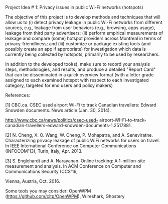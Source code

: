 Project Idea # 1: Privacy issues in public Wi-Fi networks (hotspots)

The objective of this project is to develop methods and techniques that will allow us to (i) detect privacy leakage in public Wi-Fi networks from different sources, e.g., leakage from user behaviors (e.g., browsing, apps usage), leakage from third party advertisers; (ii) perform empirical measurements of leakage and compare (some) hotspot providers across Montreal in terms of privacy-friendliness; and (iii) customize or package existing tools (and possibly create an app if appropriate) for investigation which data is currently being collected by hotspots, primarily to be used by researchers. 

In addition to the developed tool(s),  make sure to record your analysis steps, methodologies, and results, and produce a detailed  "Report Card"  that can be disseminated in a quick overview format (with a letter grade assigned to each examined hotspot  with respect to each investigated category, targeted for end users and policy makers)

References:

[1] CBC.ca. CSEC used airport Wi-Fi to track Canadian travellers: Edward Snowden documents. News article (Jan. 30, 2014). 

http://www.cbc.ca/news/politics/csec-used- airport-WI-Fi-to-track-canadian-travellers-edward-snowden-documents-1.2517881.

[2] N. Cheng, X. O. Wang, W. Cheng, P. Mohapatra, and A. Seneviratne. Characterizing privacy leakage of public WiFi networks for users on travel. In IEEE International Conference on Computer Communications (INFOCOM'13), Turin, Italy, Apr. 2013.

[3] S. Englehardt and A. Narayanan. Online tracking: A 1-million-site measurement and analysis. In ACM Conference on Computer and Communications Security (CCS'16,

Vienna, Austria, Oct. 2016.

Some tools you may consider: OpenWPM (https://github.com/citp/OpenWPM), Wireshark, Ghostery